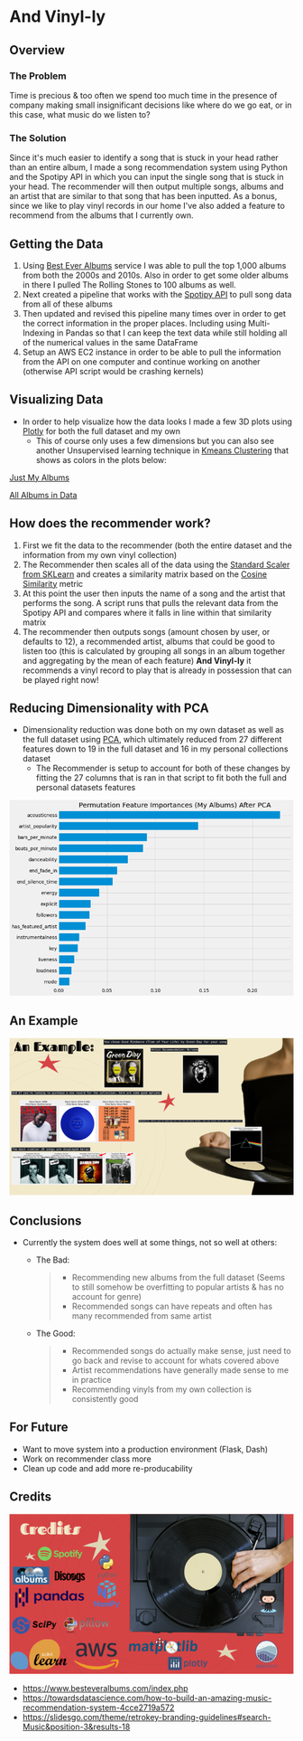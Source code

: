 # And Vinyl-ly

## Overview

### The Problem

Time is precious & too often we spend too much time in the presence of company making small insignificant decisions like where do we go eat, or in this case, what music do we listen to?

### The Solution

Since it's much easier to identify a song that is stuck in your head rather than an entire album, I made a song recommendation system using Python and the Spotipy API in which you can input the single song that is stuck in your head. The recommender will then output multiple songs, albums and an artist that are similar to that song that has been inputted. As a bonus, since we like to play vinyl records in our home I've also added a feature to recommend from the albums that I currently own.

## Getting the Data

1) Using [Best Ever Albums](https://www.besteveralbums.com/index.php) service I was able to pull the top 1,000 albums from both the 2000s and 2010s. Also in order to get some older albums in there I pulled The Rolling Stones to 100 albums as well.
2) Next created a pipeline that works with the [Spotipy API](https://spotipy.readthedocs.io/en/2.18.0/) to pull song data from all of these albums
3) Then updated and revised this pipeline many times over in order to get the correct information in the proper places. Including using Multi-Indexing in Pandas so that I can keep the text data while still holding all of the numerical values in the same DataFrame
4) Setup an AWS EC2 instance in order to be able to pull the information from the API on one computer and continue working on another (otherwise API script would be crashing kernels)

## Visualizing Data

* In order to help visualize how the data looks I made a few 3D plots using [Plotly](https://plotly.com/) for both the full dataset and my own
  * This of course only uses a few dimensions but you can also see another Unsupervised learning technique in [Kmeans Clustering](https://scikit-learn.org/stable/modules/generated/sklearn.cluster.KMeans.html?highlight=kmeans#sklearn.cluster.KMeans) that shows as colors in the plots below:

[Just My Albums](https://plotly.com/~ltonstad/1/)

[All Albums in Data](https://plotly.com/~ltonstad/5/)

## How does the recommender work?

1) First we fit the data to the recommender (both the entire dataset and the information from my own vinyl collection)
2) The Recommender then scales all of the data using the [Standard Scaler from SKLearn](https://scikit-learn.org/stable/modules/generated/sklearn.preprocessing.StandardScaler.html) and creates a similarity matrix based on the [Cosine Similarity](https://scikit-learn.org/stable/modules/generated/sklearn.metrics.pairwise.cosine_similarity.html) metric
3) At this point the user then inputs the name of a song and the artist that performs the song. A script runs that pulls the relevant data from the Spotipy API and compares where it falls in line within that similarity matrix
4) The recommender then outputs songs (amount chosen by user, or defaults to 12), a recommended artist, albums that could be good to listen too (this is calculated by grouping all songs in an album together and aggregating by the mean of each feature) **And Vinyl-ly** it recommends a vinyl record to play that is already in possession that can be played right now!

## Reducing Dimensionality with PCA

* Dimensionality reduction was done both on my own dataset as well as the full dataset using [PCA](https://scikit-learn.org/stable/modules/generated/sklearn.decomposition.PCA.html?highlight=pca#sklearn.decomposition.PCA), which ultimately reduced from 27 different features down to 19 in the full dataset and 16 in my personal collections dataset
  * The Recommender is setup to account for both of these changes by fitting the 27 columns that is ran in that script to fit both the full and personal datasets features

![PCA](images/pca_feature_importance_mine.png)

## An Example

![Example](images/example.png)

## Conclusions

* Currently the system does well at some things, not so well at others:
  * The Bad:
  
    > * Recommending new albums from the full dataset (Seems to still somehow be overfitting to popular artists & has no account for genre)
    > * Recommended songs can have repeats and often has many recommended from same artist
  * The Good:
  
    > * Recommended songs do actually make sense, just need to go back and revise to account for whats covered above
    > * Artist recommendations have generally made sense to me in practice
    > * Recommending vinyls from my own collection is consistently good

## For Future

* Want to move system into a production environment (Flask, Dash)
* Work on recommender class more
* Clean up code and add more re-producability

## Credits

![Stack](images/cap3_tach_stack.png)

* https://www.besteveralbums.com/index.php
* https://towardsdatascience.com/how-to-build-an-amazing-music-recommendation-system-4cce2719a572
* https://slidesgo.com/theme/retrokey-branding-guidelines#search-Music&position-3&results-18
